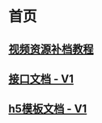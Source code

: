 # 首页

## [视频资源补档教程](/upload/video.html)

## [接口文档 - V1](/api/v1/index.html)

## [h5模板文档 - V1](/others/h5-template-doc.html)